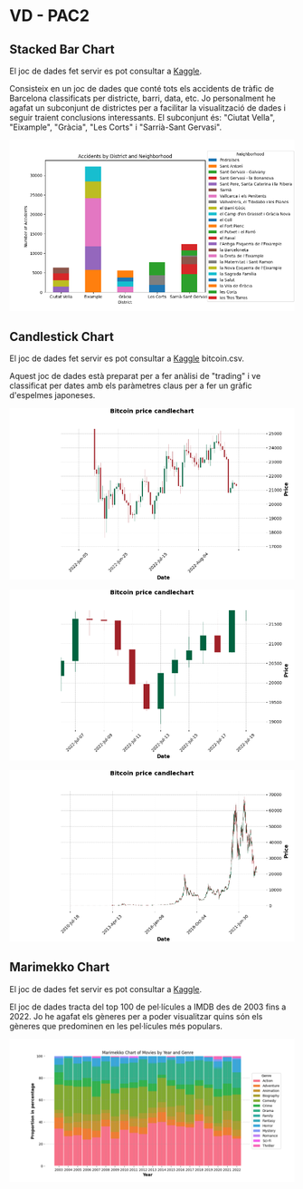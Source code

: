 # VD - PAC2

## Stacked Bar Chart

El joc de dades fet servir es pot consultar a [Kaggle](https://www.kaggle.com/datasets/emmanuelfwerr/barcelona-car-accidents).

Consisteix en un joc de dades que conté tots els accidents de tràfic de Barcelona classificats per districte, barri, data, etc. Jo personalment he agafat un subconjunt de districtes per a facilitar la visualització de dades i seguir traient conclusions interessants. El subconjunt és: "Ciutat Vella", "Eixample", "Gràcia", "Les Corts" i "Sarrià-Sant Gervasi".

![Stacked Bar Chart](./stacked_bar.png)

## Candlestick Chart

El joc de dades fet servir es pot consultar a [Kaggle](https://www.kaggle.com/datasets/kaushiksuresh147/top-10-cryptocurrencies-historical-dataset) bitcoin.csv.

Aquest joc de dades està preparat per a fer anàlisi de "trading" i ve classificat per dates amb els paràmetres claus per a fer un gràfic d'espelmes japoneses.

![Candlestick Chart](./candlestick.png)

![Candlestick Chart (Zoom)](./candlestick2.png)

![Candlestick Chart (No Zoom)](./candlestick3.png)

## Marimekko Chart

El joc de dades fet servir es pot consultar a [Kaggle](https://www.kaggle.com/datasets/georgescutelnicu/top-100-popular-movies-from-2003-to-2022-imdb).

El joc de dades tracta del top 100 de pel·lícules a IMDB des de 2003 fins a 2022. Jo he agafat els gèneres per a poder visualitzar quins són els gèneres que predominen en les pel·lícules més populars.

![Marimekko Chart](./marimekko.png)

